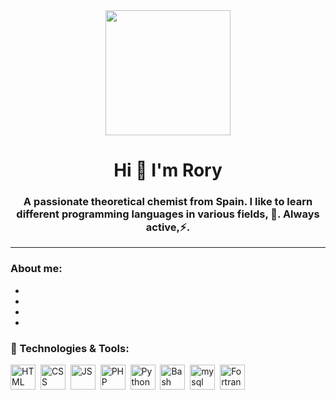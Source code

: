 <div id="header" align= "center">
  <img src="https://i.giphy.com/media/v1.Y2lkPTc5MGI3NjExNnR6NXY4emdjd2RvcmxqZjlubmxkdml5OWZ0c3lyM3J4MndzOGg1MCZlcD12MV9pbnRlcm5hbF9naWZfYnlfaWQmY3Q9Zw/bEc0Vgf1Bf4D06D1UV/giphy.gif" width="200"/>
  <h1 align="center"> Hi 👋 I'm Rory </h1>
  <h3 align="center"> A passionate theoretical chemist from Spain. I like to learn different programming languages in various fields, 🌱. Always active,⚡. </h3>
</div>

<!--
**Rory144/Rory144** is a ✨ _special_ ✨ repository because its `README.md` (this file) appears on your GitHub profile.

Here are some ideas to get you started:

- 🔭 I’m currently working on ...
- 🌱 I’m currently learning ...
- 👯 I’m looking to collaborate on ...
- 🤔 I’m looking for help with ...
- 💬 Ask me about ...
- 📫 How to reach me: ...
- 😄 Pronouns: ...
- ⚡ Fun fact: ...
-->

---
### About me: 
-
-
-
-


<div align= "left">
  <h3> 🚀 Technologies & Tools: </h3>
  <div>
    <img scr="https://github.com/devicons/devicon/blob/master/icons/html5/html5-original.svg" title="HTML5" alt="HTML" width="40" height="40"/>&nbsp;
    <img scr="https://github.com/devicons/devicon/blob/master/icons/css3/css3-original.svg" title="CSS3" alt="CSS" width="40" height="40"/>&nbsp;
    <img scr="https://github.com/devicons/devicon/blob/master/icons/javascript/javascript-original.svg" title="JavaScript" alt="JS" width="40" height="40"/>&nbsp;
    <img scr="https://github.com/devicons/devicon/blob/master/icons/php/php-plain.svg" title="PHP" alt="PHP" width="40" height="40"/>&nbsp;
    <img scr="https://github.com/devicons/devicon/blob/master/icons/python/python-original.svg" title="Python" alt="Python" width="40" height="40"/>&nbsp;
    <img scr="https://github.com/devicons/devicon/blob/master/icons/bash/bash-original.svg" title="Bash" alt="Bash" width="40" height="40"/>&nbsp;
    <img scr="https://github.com/devicons/devicon/blob/master/icons/mysql/mysql-original.svg" title="MYSQL" alt="mysql" width="40" height="40"/>&nbsp;
    <img scr="https://github.com/devicons/devicon/blob/master/icons/fortran/fortran-original.svg" title="Fortran90" alt="Fortran90" width="40" height="40"/>
  </div>
</div>




